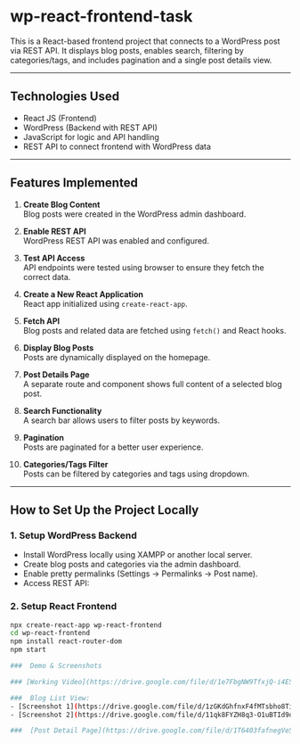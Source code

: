 # wp-react-frontend-task
This is a React-based frontend project that connects to a WordPress post via REST API. It displays blog posts, enables search, filtering by categories/tags, and includes pagination and a single post details view.

---

##  Technologies Used

- React JS (Frontend)
- WordPress (Backend with REST API)
- JavaScript for logic and API handling
- REST API to connect frontend with WordPress data

---

##  Features Implemented

1. **Create Blog Content**  
   Blog posts were created in the WordPress admin dashboard.

2. **Enable REST API**  
   WordPress REST API was enabled and configured.

3. **Test API Access**  
   API endpoints were tested using browser to ensure they fetch the correct data.

4. **Create a New React Application**  
   React app initialized using `create-react-app`.

5. **Fetch API**  
   Blog posts and related data are fetched using `fetch()` and React hooks.

6. **Display Blog Posts**  
   Posts are dynamically displayed on the homepage.

7. **Post Details Page**  
   A separate route and component shows full content of a selected blog post.

8. **Search Functionality**  
   A search bar allows users to filter posts by keywords.

9. **Pagination**  
   Posts are paginated for a better user experience.

10. **Categories/Tags Filter**  
    Posts can be filtered by categories and tags using dropdown.

---

##  How to Set Up the Project Locally

###  1. Setup WordPress Backend

- Install WordPress locally using XAMPP or another local server.
- Create blog posts and categories via the admin dashboard.
- Enable pretty permalinks (Settings → Permalinks → Post name).
- Access REST API:


###  2. Setup React Frontend

```bash
npx create-react-app wp-react-frontend
cd wp-react-frontend
npm install react-router-dom
npm start

###  Demo & Screenshots

### [Working Video](https://drive.google.com/file/d/1e7FbgNW9TfxjQ-i4ES-U3wOKxp-mq0Xe/view?usp=drive_link)

###  Blog List View:
- [Screenshot 1](https://drive.google.com/file/d/1zGKdGhfnxF4fMTsbho8Tifn5kcU-1dB-/view?usp=drive_link)
- [Screenshot 2](https://drive.google.com/file/d/11qk8FYZH8q3-O1uBTId9qhKgVp8rQUxn/view?usp=drive_link)

###  [Post Detail Page](https://drive.google.com/file/d/1T6403fafnegVe5q__h8rmURcDfvCgqE9/view?usp=drive_link)



